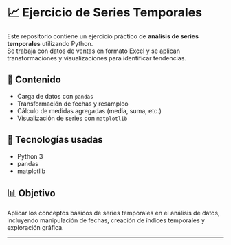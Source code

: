 # 📈 Ejercicio de Series Temporales

Este repositorio contiene un ejercicio práctico de **análisis de series temporales** utilizando Python.  
Se trabaja con datos de ventas en formato Excel y se aplican transformaciones y visualizaciones para identificar tendencias.

## 🔹 Contenido
- Carga de datos con `pandas`
- Transformación de fechas y resampleo
- Cálculo de medidas agregadas (media, suma, etc.)
- Visualización de series con `matplotlib`

## 🚀 Tecnologías usadas
- Python 3
- pandas
- matplotlib

## 📊 Objetivo
Aplicar los conceptos básicos de series temporales en el análisis de datos, incluyendo manipulación de fechas, creación de índices temporales y exploración gráfica.

---
